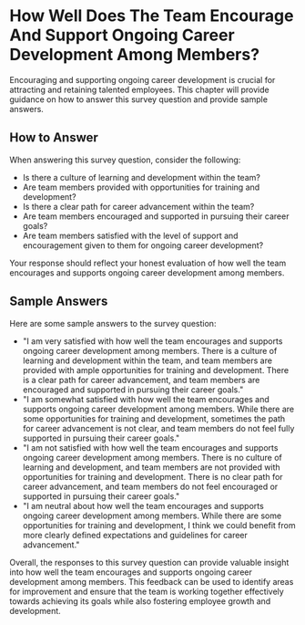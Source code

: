 How Well Does The Team Encourage And Support Ongoing Career Development Among Members?
=============================================================================================================

Encouraging and supporting ongoing career development is crucial for attracting and retaining talented employees. This chapter will provide guidance on how to answer this survey question and provide sample answers.

How to Answer
-------------

When answering this survey question, consider the following:

* Is there a culture of learning and development within the team?
* Are team members provided with opportunities for training and development?
* Is there a clear path for career advancement within the team?
* Are team members encouraged and supported in pursuing their career goals?
* Are team members satisfied with the level of support and encouragement given to them for ongoing career development?

Your response should reflect your honest evaluation of how well the team encourages and supports ongoing career development among members.

Sample Answers
--------------

Here are some sample answers to the survey question:

* "I am very satisfied with how well the team encourages and supports ongoing career development among members. There is a culture of learning and development within the team, and team members are provided with ample opportunities for training and development. There is a clear path for career advancement, and team members are encouraged and supported in pursuing their career goals."
* "I am somewhat satisfied with how well the team encourages and supports ongoing career development among members. While there are some opportunities for training and development, sometimes the path for career advancement is not clear, and team members do not feel fully supported in pursuing their career goals."
* "I am not satisfied with how well the team encourages and supports ongoing career development among members. There is no culture of learning and development, and team members are not provided with opportunities for training and development. There is no clear path for career advancement, and team members do not feel encouraged or supported in pursuing their career goals."
* "I am neutral about how well the team encourages and supports ongoing career development among members. While there are some opportunities for training and development, I think we could benefit from more clearly defined expectations and guidelines for career advancement."

Overall, the responses to this survey question can provide valuable insight into how well the team encourages and supports ongoing career development among members. This feedback can be used to identify areas for improvement and ensure that the team is working together effectively towards achieving its goals while also fostering employee growth and development.

